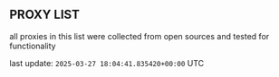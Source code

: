 ## PROXY LIST

all proxies in this list were collected from open sources and tested for functionality

last update: `2025-03-27 18:04:41.835420+00:00` UTC